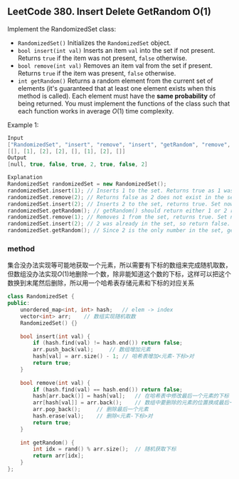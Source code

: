 ## LeetCode 380. Insert Delete GetRandom O(1)

Implement the RandomizedSet class:

+ `RandomizedSet()` Initializes the `RandomizedSet` object.
+ `bool insert(int val)` Inserts an item `val` into the set if not present. Returns `true` if the item was not present, `false` otherwise.
+ `bool remove(int val)` Removes an item val from the set if present. Returns `true` if the item was present, `false` otherwise.
+ `int getRandom()` Returns a random element from the current set of elements (it's guaranteed that at least one element exists when this method is called). Each element must have the **same probability** of being returned.
You must implement the functions of the class such that each function works in average $O(1)$ time complexity.

Example 1:
```cpp
Input
["RandomizedSet", "insert", "remove", "insert", "getRandom", "remove", "insert", "getRandom"]
[[], [1], [2], [2], [], [1], [2], []]
Output
[null, true, false, true, 2, true, false, 2]

Explanation
RandomizedSet randomizedSet = new RandomizedSet();
randomizedSet.insert(1); // Inserts 1 to the set. Returns true as 1 was inserted successfully.
randomizedSet.remove(2); // Returns false as 2 does not exist in the set.
randomizedSet.insert(2); // Inserts 2 to the set, returns true. Set now contains [1,2].
randomizedSet.getRandom(); // getRandom() should return either 1 or 2 randomly.
randomizedSet.remove(1); // Removes 1 from the set, returns true. Set now contains [2].
randomizedSet.insert(2); // 2 was already in the set, so return false.
randomizedSet.getRandom(); // Since 2 is the only number in the set, getRandom() will always return 2.
```

### method

集合没办法实现等可能地获取一个元素，所以需要有下标的数组来完成随机取数，但数组没办法实现$O(1)$地删除一个数，除非能知道这个数的下标，这样可以把这个数换到末尾然后删除，所以用一个哈希表存储元素和下标的对应关系

```cpp
class RandomizedSet {
public:
    unordered_map<int, int> hash;   // elem -> index
    vector<int> arr;    // 数组实现随机取数
    RandomizedSet() {}
    
    bool insert(int val) {
        if (hash.find(val) != hash.end()) return false;
        arr.push_back(val);     // 数组增加元素
        hash[val] = arr.size() - 1; // 哈希表增加<元素-下标>对
        return true;
    }
    
    bool remove(int val) {
        if (hash.find(val) == hash.end()) return false;
        hash[arr.back()] = hash[val];   // 在哈希表中修改最后一个元素的下标
        arr[hash[val]] = arr.back();    // 数组中要删除的元素的位置换成最后一个元素
        arr.pop_back();     // 删除最后一个元素
        hash.erase(val);    // 删除<元素-下标>对
        return true;
    }
    
    int getRandom() {
        int idx = rand() % arr.size();  // 随机获取下标
        return arr[idx];
    }
};
```